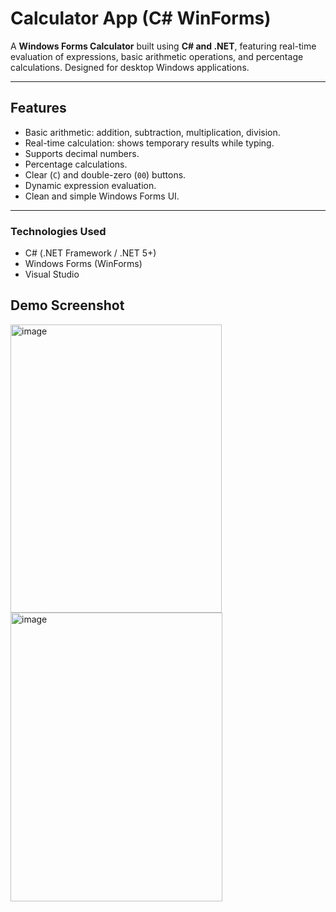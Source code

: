 # Calculator App (C# WinForms)

A **Windows Forms Calculator** built using **C# and .NET**, featuring real-time evaluation of expressions, basic arithmetic operations, and percentage calculations. Designed for desktop Windows applications.

---

## **Features**

- Basic arithmetic: addition, subtraction, multiplication, division.
- Real-time calculation: shows temporary results while typing.
- Supports decimal numbers.
- Percentage calculations.
- Clear (`C`) and double-zero (`00`) buttons.
- Dynamic expression evaluation.
- Clean and simple Windows Forms UI.

---

### **Technologies Used**

- C# (.NET Framework / .NET 5+)
- Windows Forms (WinForms)
- Visual Studio

## **Demo Screenshot**

<img width="338" height="461" alt="image" src="https://github.com/user-attachments/assets/18e8535f-b2cc-4c1c-97cc-04d8312918f2" /> <img width="339" height="462" alt="image" src="https://github.com/user-attachments/assets/afa7805b-eca5-48ce-a2c4-ccb72ad461c0" />

